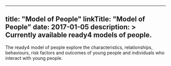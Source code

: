 
---
title: "Model of People"
linkTitle: "Model of People"
date: 2017-01-05
description: >
  Currently available ready4 models of people.
---

The ready4 model of people explore the characteristics, relationships, behaviours, risk factors and outcomes of young people and individuals who interact with young people.

